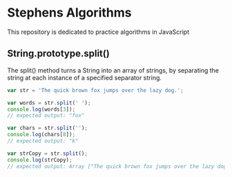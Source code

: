 # Stephens Algorithms

This repository is dedicated to practice algorithms in JavaScript

## String.prototype.split()
The split() method turns a String into an array of strings, by separating the string at each instance of a specified separator string.

```js
var str = 'The quick brown fox jumps over the lazy dog.';

var words = str.split(' ');
console.log(words[3]);
// expected output: "fox"

var chars = str.split('');
console.log(chars[8]);
// expected output: "k"

var strCopy = str.split();
console.log(strCopy);
// expected output: Array ["The quick brown fox jumps over the lazy dog."]
```